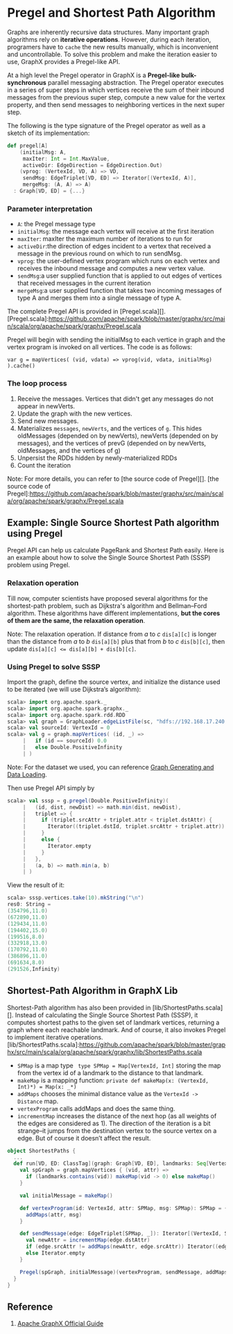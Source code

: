 Pregel and Shortest Path Algorithm
==================================

Graphs are inherently recursive data structures. Many important graph algorithms rely on **iterative operations**. However, during each iteration, programers have to `cache` the new results manually, which is inconvenient and uncontrollable. To solve this problem and make the iteration easier to use, GraphX provides a Pregel-like API.

 At a high level the Pregel operator in GraphX is a **Pregel-like bulk-synchronous** parallel messaging abstraction. The Pregel operator executes in a series of super steps in which vertices receive the sum of their inbound messages from the previous super step, compute a new value for the vertex property, and then send messages to neighboring vertices in the next super step.

The following is the type signature of the Pregel operator as well as a sketch of its implementation:

```scala
def pregel[A]
    (initialMsg: A,
     maxIter: Int = Int.MaxValue,
     activeDir: EdgeDirection = EdgeDirection.Out)
    (vprog: (VertexId, VD, A) => VD,
     sendMsg: EdgeTriplet[VD, ED] => Iterator[(VertexId, A)],
     mergeMsg: (A, A) => A)
  : Graph[VD, ED] = {...}
```

### Parameter interpretation

* `A`: the Pregel message type
* `initialMsg`: the message each vertex will receive at the first iteration
* `maxIter`: maxIter the maximum number of iterations to run for
* `activeDir`:the direction of edges incident to a vertex that received a message in the previous round on which to run sendMsg.
* `vprog`: the user-defined vertex program which runs on each vertex and receives the inbound message and computes a new vertex value.
* `sendMsg`:a user supplied function that is applied to out edges of vertices that received messages in the current iteration
* `mergeMsg`:a user supplied function that takes two incoming messages of type A and merges them into a single message of type A.

The complete Pregel API is provided in [Pregel.scala][].
[Pregel.scala]:https://github.com/apache/spark/blob/master/graphx/src/main/scala/org/apache/spark/graphx/Pregel.scala

Pregel will begin with sending the initialMsg to each vertice in graph and the vertex program is invoked on all vertices. The code is as follows:

```
var g = mapVertices( (vid, vdata) => vprog(vid, vdata, initialMsg) ).cache()
```


### The loop process

1. Receive the messages. Vertices that didn't get any messages do not appear in newVerts.
2. Update the graph with the new vertices.
3. Send new messages.
4. Materializes `messages`, `newVerts`, and the vertices of `g`. This hides oldMessages (depended on by newVerts), newVerts (depended on by messages), and the vertices of prevG (depended on by newVerts, oldMessages, and the vertices of g)
5. Unpersist the RDDs hidden by newly-materialized RDDs
6. Count the iteration


Note: For more details, you can refer to [the source code of Pregel][].
[the source code of Pregel]:https://github.com/apache/spark/blob/master/graphx/src/main/scala/org/apache/spark/graphx/Pregel.scala


Example: Single Source Shortest Path algorithm using Pregel
-----------------------------------------------------------

Pregel API can help us calculate PageRank and Shortest Path easily. Here is an example about how to solve the Single Source Shortest Path (SSSP) problem using Pregel.

### Relaxation operation

Till now, computer scientists have proposed several algorithms for the shortest-path problem, such as Dijkstra's algorithm and Bellman–Ford algorithm. These algorithms have different implementations, **but the cores of them are the same, the relaxation operation**.

Note: The relaxation operation. If distance from _a_ to _c_ `dis[a][c]` is longer than the distance from _a_ to _b_ `dis[a][b]` plus that from _b_ to _c_ `dis[b][c]`, then update `dis[a][c] <= dis[a][b] + dis[b][c]`.

### Using Pregel to solve SSSP

Import the graph, define the source vertex, and initialize the distance used to be iterated (we will use Dijkstra’s algorithm):

```scala
scala> import org.apache.spark._
scala> import org.apache.spark.graphx._
scala> import org.apache.spark.rdd.RDD
scala> val graph = GraphLoader.edgeListFile(sc, "hdfs://192.168.17.240:9222/input/yuhc/web-Google/web-Google.txt")
scala> val sourceId: VertexId = 0
scala> val g = graph.mapVertices( (id, _) =>
     |   if (id == sourceId) 0.0
     |   else Double.PositiveInfinity
     | )
```

Note: For the dataset we used, you can reference [Graph Generating and Data Loading](https://snap.stanford.edu/data/web-Google.html).

Then use Pregel API simply by

```scala
scala> val sssp = g.pregel(Double.PositiveInfinity)(
     |   (id, dist, newDist) => math.min(dist, newDist),
     |   triplet => {
     |     if (triplet.srcAttr + triplet.attr < triplet.dstAttr) {
     |       Iterator((triplet.dstId, triplet.srcAttr + triplet.attr))
     |     }
     |     else {
     |       Iterator.empty
     |     }
     |   },
     |   (a, b) => math.min(a, b)
     | )
```

View the result of it:

```scala
scala> sssp.vertices.take(10).mkString("\n")
res0: String =
(354796,11.0)
(672890,11.0)
(129434,11.0)
(194402,15.0)
(199516,8.0)
(332918,13.0)
(170792,11.0)
(386896,11.0)
(691634,8.0)
(291526,Infinity)
```

Shortest-Path Algorithm in GraphX Lib
-------------------------------------

Shortest-Path algorithm has also been provided in [lib/ShortestPaths.scala][]. Instead of calculating the Single Source Shortest Path (SSSP), it computes shortest paths to the given set of landmark vertices, returning a graph where each reachable landmark. And of course, it also invokes Pregel to implement iterative operations.
[lib/ShortestPaths.scala]:https://github.com/apache/spark/blob/master/graphx/src/main/scala/org/apache/spark/graphx/lib/ShortestPaths.scala

* `SPMap` is a map type ` type SPMap = Map[VertexId, Int]` storing the map from the vertex id of a landmark to the distance to that landmark.
* `makeMap` is a mapping function: `private def makeMap(x: (VertexId, Int)*) = Map(x: _*)`
* `addMaps` chooses the minimal distance value as the `VertexId -> Distance` map.
* `vertexProgram` calls addMaps and does the same thing.
* `incrementMap` increases the distance of the next hop (as all weights of the edges are considered as 1). The direction of the iteration is a bit strange–it jumps from the destination vertex to the source vertex on a edge. But of course it doesn’t affect the result.

```scala
object ShortestPaths {
  ...
  def run[VD, ED: ClassTag](graph: Graph[VD, ED], landmarks: Seq[VertexId]): Graph[SPMap, ED] = {
    val spGraph = graph.mapVertices { (vid, attr) =>
      if (landmarks.contains(vid)) makeMap(vid -> 0) else makeMap()
    }

    val initialMessage = makeMap()

    def vertexProgram(id: VertexId, attr: SPMap, msg: SPMap): SPMap = {
      addMaps(attr, msg)
    }

    def sendMessage(edge: EdgeTriplet[SPMap, _]): Iterator[(VertexId, SPMap)] = {
      val newAttr = incrementMap(edge.dstAttr)
      if (edge.srcAttr != addMaps(newAttr, edge.srcAttr)) Iterator((edge.srcId, newAttr))
      else Iterator.empty
    }

    Pregel(spGraph, initialMessage)(vertexProgram, sendMessage, addMaps)
  }
}
```


Reference
---------

1. [Apache GraphX Official Guide](http://spark.apache.org/docs/latest/graphx-programming-guide.html)
